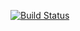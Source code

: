 [![Build Status](https://travis-ci.org/smirnov-am/pyfinmod.svg?branch=master)](https://travis-ci.org/smirnov-am/pyfinmod)
